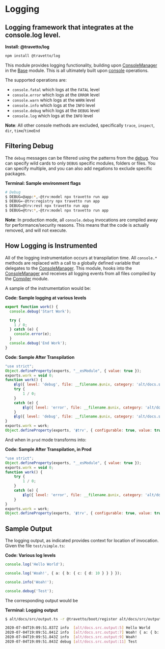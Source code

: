 <!-- This file was generated by the framweork and should not be modified directly -->
<!-- Please modify https://github.com/travetto/travetto/tree/1.0.0-devmodule/log/README.ts and execute "npm run docs" to rebuild -->
# Logging
## Logging framework that integrates at the console.log level.

**Install: @travetto/log**
```bash
npm install @travetto/log
```

This module provides logging functionality, building upon [ConsoleManager](https://github.com/travetto/travetto/tree/1.0.0-dev/module/base/src/console.ts) in the [Base](https://github.com/travetto/travetto/tree/1.0.0-dev/module/base "Application phase management, environment config and common utilities for travetto applications.") module.  This is all ultimately built upon [console](https://nodejs.org/api/console.html) operations. 

The supported operations are:
   
   *  `console.fatal` which logs at the `FATAL` level
   *  `console.error` which logs at the `ERROR` level
   *  `console.warn` which logs at the `WARN` level
   *  `console.info` which logs at the `INFO` level
   *  `console.debug` which logs at the `DEBUG` level
   *  `console.log` which logs at the `INFO` level

**Note**: All other console methods are excluded, specifically `trace`, `inspect`, `dir`, `time`/`timeEnd`

## Filtering Debug

The `debug` messages can be filtered using the patterns from the [debug](https://www.npmjs.com/package/debug).  You can specify wild cards to only `DEBUG` specific modules, folders or files.  You can specify multiple, and you can also add negations to exclude specific packages.

**Terminal: Sample environment flags**
```bash
# Debug
$ DEBUG=@app:*,-@trv:model npx travetto run app
$ DEBUG=-@trv:registry npx travetto run app
$ DEBUG=@trv:rest npx travetto run app
$ DEBUG=@trv:*,-@trv:model npx travetto run app
```

**Note**: In production mode, all `console.debug` invocations are compiled away for performance/security reasons. This means that the code is actually removed, and will not execute.

## How Logging is Instrumented

All of the logging instrumentation occurs at transpilation time.  All `console.*` methods are replaced with a call to a globally defined variable that delegates to the [ConsoleManager](https://github.com/travetto/travetto/tree/1.0.0-dev/module/base/src/console.ts).  This module, hooks into the [ConsoleManager](https://github.com/travetto/travetto/tree/1.0.0-dev/module/base/src/console.ts) and receives all logging events from all files compiled by the [Compiler](https://github.com/travetto/travetto/tree/1.0.0-dev/module/compiler "Node-integration of Typescript Compiler with advanced functionality for detecting changes in classes and methods.") module.

A sample of the instrumentation would be:

**Code: Sample logging at various levels**
```typescript
export function work() {
  console.debug('Start Work');

  try {
    1 / 0;
  } catch (e) {
    console.error(e);
  }
  console.debug('End Work');
}
```

**Code: Sample After Transpilation**
```javascript
"use strict";
Object.defineProperty(exports, "__esModule", { value: true });
exports.work = void 0;
function work() {
    ᚕlg({ level: 'debug', file: __filename.ᚕunix, category: 'alt/docs.src.transpile', line: 2 }, 'Start Work');
    try {
        1 / 0;
    }
    catch (e) {
        ᚕlg({ level: 'error', file: __filename.ᚕunix, category: 'alt/docs.src.transpile', line: 7 }, e);
    }
    ᚕlg({ level: 'debug', file: __filename.ᚕunix, category: 'alt/docs.src.transpile', line: 9 }, 'End Work');
}
exports.work = work;
Object.defineProperty(exports, 'ᚕtrv', { configurable: true, value: true });
```

And when in `prod` mode transforms into:

**Code: Sample After Transpilation, in Prod**
```javascript
"use strict";
Object.defineProperty(exports, "__esModule", { value: true });
exports.work = void 0;
function work() {
    try {
        1 / 0;
    }
    catch (e) {
        ᚕlg({ level: 'error', file: __filename.ᚕunix, category: 'alt/docs.src.transpile-prod', line: 5 }, e);
    }
}
exports.work = work;
Object.defineProperty(exports, 'ᚕtrv', { configurable: true, value: true });
```

## Sample Output

The logging output, as indicated provides context for location of invocation. Given the file `test/simple.ts`:

**Code: Various log levels**
```typescript
console.log('Hello World');

console.log('Woah!', { a: { b: { c: { d: 10 } } } });

console.info('Woah!');

console.debug('Test');
```

The corresponding output would be

**Terminal: Logging output**
```bash
$ alt/docs/src/output.ts -r @travetto/boot/register alt/docs/src/output.ts

2020-07-04T19:09:51.837Z info  [alt/docs.src.output:5] Hello World
2020-07-04T19:09:51.841Z info  [alt/docs.src.output:7] Woah! { a: { b: { c: [Object] } } }
2020-07-04T19:09:51.843Z info  [alt/docs.src.output:9] Woah!
2020-07-04T19:09:51.843Z debug [alt/docs.src.output:11] Test
```

